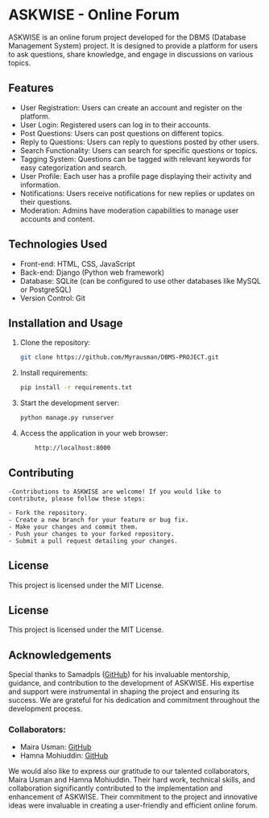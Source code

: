 # ASKWISE - Online Forum

ASKWISE is an online forum project developed for the DBMS (Database Management System) project. It is designed to provide a platform for users to ask questions, share knowledge, and engage in discussions on various topics.

## Features

- User Registration: Users can create an account and register on the platform.
- User Login: Registered users can log in to their accounts.
- Post Questions: Users can post questions on different topics.
- Reply to Questions: Users can reply to questions posted by other users.
- Search Functionality: Users can search for specific questions or topics.
- Tagging System: Questions can be tagged with relevant keywords for easy categorization and search.
- User Profile: Each user has a profile page displaying their activity and information.
- Notifications: Users receive notifications for new replies or updates on their questions.
- Moderation: Admins have moderation capabilities to manage user accounts and content.

## Technologies Used

- Front-end: HTML, CSS, JavaScript
- Back-end: Django (Python web framework)
- Database: SQLite (can be configured to use other databases like MySQL or PostgreSQL)
- Version Control: Git

## Installation and Usage

1. Clone the repository:

   ```bash
   git clone https://github.com/Myrausman/DBMS-PROJECT.git

2. Install requirements:

    ```bash
    pip install -r requirements.txt


3. Start the development server:
    ```bash
    python manage.py runserver

4. Access the application in your web browser:
    ```bash
        http://localhost:8000

## Contributing
    -Contributions to ASKWISE are welcome! If you would like to contribute, please follow these steps:

    - Fork the repository.
    - Create a new branch for your feature or bug fix.
    - Make your changes and commit them.
    - Push your changes to your forked repository.
    - Submit a pull request detailing your changes.
## License
This project is licensed under the MIT License.
## License
This project is licensed under the MIT License.

## Acknowledgements
Special thanks to Samadpls ([GitHub](https://github.com/samadpls)) for his invaluable mentorship, guidance, and contribution to the development of ASKWISE. His expertise and support were instrumental in shaping the project and ensuring its success. We are grateful for his dedication and commitment throughout the development process.

### Collaborators:
- Maira Usman: [GitHub](https://github.com/Myrausman)
- Hamna Mohiuddin: [GitHub](https://github.com/hamnamohi)

We would also like to express our gratitude to our talented collaborators, Maira Usman and Hamna Mohiuddin. Their hard work, technical skills, and collaboration significantly contributed to the implementation and enhancement of ASKWISE. Their commitment to the project and innovative ideas were invaluable in creating a user-friendly and efficient online forum.
